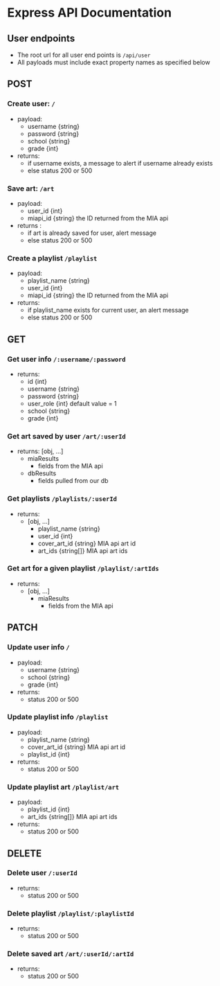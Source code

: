 # Express API Documentation


## User endpoints

* The root url for all user end points is `/api/user`
* All payloads must include exact property names as specified below 

## POST

### Create user: `/`
  - payload: 
    - username {string}
    - password {string}
    - school {string}
    - grade {int}
  - returns:
    - if username exists, a message to alert if username already exists
    - else status 200 or 500
  
### Save art: `/art`
  - payload:
    - user_id {int} 
    - miapi_id {string} the ID returned from the MIA api
  - returns :
    - if art is already saved for user, alert message
    - else status 200 or 500

### Create a playlist `/playlist`
  - payload:
    - playlist_name {string}
    - user_id {int}
    - miapi_id {string} the ID returned from the MIA api
  - returns:
    - if playlist_name exists for current user, an alert message
    - else status 200 or 500

## GET

### Get user info `/:username/:password`
  - returns:
    - id {int}
    - username {string}
    - password {string}
    - user_role {int} default value = 1 
    - school {string} 
    - grade {int}
  
### Get art saved by user `/art/:userId`
  - returns:
    [obj, ...]
      - miaResults
        - fields from the MIA api
      - dbResults
        - fields pulled from our db


### Get playlists `/playlists/:userId`
  - returns: 
    - [obj, ...]
      - playlist_name {string}
      - user_id {int}
      - cover_art_id {string} MIA api art id
      - art_ids {string[]} MIA api art ids
  
### Get art for a given playlist `/playlist/:artIds`
  - returns:
    - [obj, ...]
      - miaResults
        - fields from the MIA api
    

## PATCH

### Update user info `/`
  - payload:
    - username {string}
    - school {string}
    - grade {int}
  - returns:
    - status 200 or 500

### Update playlist info `/playlist`
  - payload:
    - playlist_name {string}
    - cover_art_id {string} MIA api art id
    - playlist_id {int}
  - returns:
    - status 200 or 500

### Update playlist art `/playlist/art`
  - payload:
    - playlist_id {int}
    - art_ids {string[]} MIA api art ids
  - returns:
    - status 200 or 500


## DELETE

### Delete user `/:userId`
  - returns:
    - status 200 or 500

### Delete playlist `/playlist/:playlistId`
  - returns:
    - status 200 or 500

### Delete saved art `/art/:userId/:artId`
  - returns:
    - status 200 or 500

  




 
       





